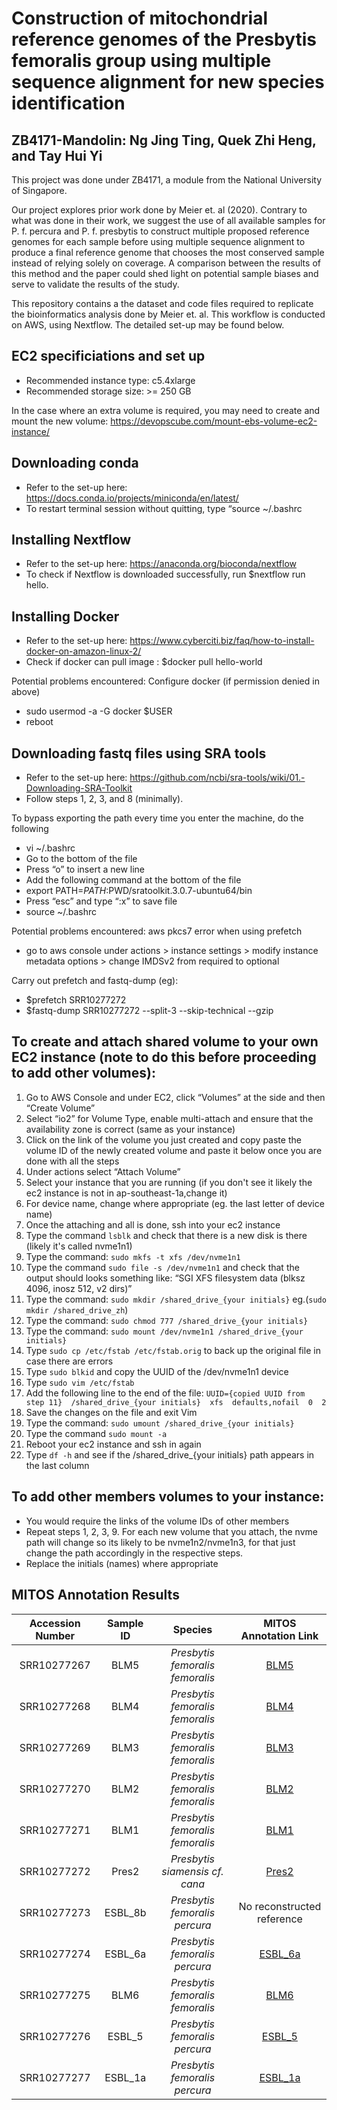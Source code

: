 # Construction of mitochondrial reference genomes of the Presbytis femoralis group using multiple sequence alignment for new species identification
## ZB4171-Mandolin: Ng Jing Ting, Quek Zhi Heng, and Tay Hui Yi

This project was done under ZB4171, a module from the National University of Singapore. 

Our project explores prior work done by Meier et. al (2020). Contrary to what was done in their work, we suggest the use of all available samples for P. f. percura and P. f. presbytis to construct multiple proposed reference genomes for each sample before using multiple sequence alignment to produce a final reference genome that chooses the most conserved sample instead of relying solely on coverage. A comparison between the results of this method and the paper could shed light on potential sample biases and serve to validate the results of the study.

This repository contains a the dataset and code files required to replicate the bioinformatics analysis done by Meier et. al. This workflow is conducted on AWS, using Nextflow. The detailed set-up may be found below. 

## EC2 specificiations and set up
- Recommended instance type: c5.4xlarge
- Recommended storage size: >= 250 GB
  
In the case where an extra volume is required, you may need to create and mount the new volume: https://devopscube.com/mount-ebs-volume-ec2-instance/

## Downloading conda
- Refer to the set-up here: https://docs.conda.io/projects/miniconda/en/latest/
- To restart terminal session without quitting, type “source ~/.bashrc

## Installing Nextflow
- Refer to the set-up here: https://anaconda.org/bioconda/nextflow
- To check if Nextflow is downloaded successfully, run $nextflow run hello.

## Installing Docker
- Refer to the set-up here: https://www.cyberciti.biz/faq/how-to-install-docker-on-amazon-linux-2/
- Check if docker can pull image : $docker pull hello-world
  
Potential problems encountered: Configure docker (if permission denied in above)
- sudo usermod -a -G docker $USER
- reboot

## Downloading fastq files using SRA tools
- Refer to the set-up here: https://github.com/ncbi/sra-tools/wiki/01.-Downloading-SRA-Toolkit
- Follow steps 1, 2, 3, and 8 (minimally).
  
To bypass exporting the path every time you enter the machine, do the following 
- vi ~/.bashrc
- Go to the bottom of the file 
- Press “o” to insert a new line
- Add the following command at the bottom of the file 
- export PATH=$PATH:$PWD/sratoolkit.3.0.7-ubuntu64/bin
- Press “esc” and type “:x” to save file
- source ~/.bashrc

Potential problems encountered: aws pkcs7 error when using prefetch
- go to aws console under actions > instance settings > modify instance metadata options > change IMDSv2 from required to optional

Carry out prefetch and fastq-dump (eg):
- $prefetch SRR10277272
- $fastq-dump SRR10277272 --split-3 --skip-technical --gzip

## To create and attach shared volume to your own EC2 instance (note to do this before proceeding to add other volumes):
1. Go to AWS Console and under EC2, click “Volumes” at the side and then “Create Volume”
2. Select “io2” for Volume Type, enable multi-attach and ensure that the availability zone is correct (same as your instance)
3. Click on the link of the volume you just created and copy paste the volume ID of the newly created volume and paste it below once you are done with all the steps
4. Under actions select “Attach Volume”
5. Select your instance that you are running (if you don't see it likely the ec2 instance is not in ap-southeast-1a,change it)
6. For device name, change where appropriate (eg. the last letter of device name) 
7. Once the attaching and all is done, ssh into your ec2 instance
8. Type the command `lsblk` and check that there is a new disk is there (likely it's called nvme1n1)
9. Type the command: ```sudo mkfs -t xfs /dev/nvme1n1```
10. Type the command `sudo file -s /dev/nvme1n1` and check that the output should looks something like:  “SGI XFS filesystem data (blksz 4096, inosz 512, v2 dirs)”
11. Type the command: ```sudo mkdir /shared_drive_{your initials}``` eg.(`sudo mkdir /shared_drive_zh`)
12. Type the command: ```sudo chmod 777 /shared_drive_{your initials}```
13. Type the command: ```sudo mount /dev/nvme1n1 /shared_drive_{your initials}```
14. Type `sudo cp /etc/fstab /etc/fstab.orig` to back up the original file in case there are errors
15. Type `sudo blkid` and copy the UUID of the /dev/nvme1n1 device 
16. Type `sudo vim /etc/fstab`
17. Add the following line to the end of the file: ```UUID={copied UUID from step 11}  /shared_drive_{your initials}  xfs  defaults,nofail  0  2```
18. Save the changes on the file and exit Vim
19. Type the command: `sudo umount /shared_drive_{your initials}`
20. Type the command `sudo mount -a`
21. Reboot your ec2 instance and ssh in again
22. Type `df -h` and see if the /shared_drive_{your initials} path appears in the last column

## To add other members volumes to your instance:
- You would require the links of the volume IDs of other members
- Repeat steps 1, 2, 3, 9. For each new volume that you attach, the nvme path will change so its likely to be nvme1n2/nvme1n3, for that just change the path accordingly in the respective steps.
- Replace the initials (names) where appropriate

## MITOS Annotation Results

| Accession Number | Sample ID | Species | MITOS Annotation Link |
|:----------------:|:---------:|:-------:|:---------------:|
| SRR10277267 | BLM5 | *Presbytis femoralis femoralis* | [BLM5](http://mitos.bioinf.uni-leipzig.de/result.py?hash=xa4K05aI) |
| SRR10277268 | BLM4 | *Presbytis femoralis femoralis* | [BLM4](http://mitos.bioinf.uni-leipzig.de/result.py?hash=PT2Aj1sw) |
| SRR10277269 | BLM3 | *Presbytis femoralis femoralis* | [BLM3](http://mitos.bioinf.uni-leipzig.de/result.py?hash=Obpy1si2) |
| SRR10277270 | BLM2 | *Presbytis femoralis femoralis* | [BLM2](http://mitos.bioinf.uni-leipzig.de/result.py?hash=d6tbfPru) |
| SRR10277271 | BLM1 | *Presbytis femoralis femoralis* | [BLM1](http://mitos.bioinf.uni-leipzig.de/result.py?hash=PTWwgweN) |
| SRR10277272 | Pres2 | *Presbytis siamensis cf. cana* | [Pres2](http://mitos.bioinf.uni-leipzig.de/result.py?hash=UUpNqQ8k) |
| SRR10277273 | ESBL_8b | *Presbytis femoralis percura* | No reconstructed reference |
| SRR10277274 | ESBL_6a | *Presbytis femoralis percura* | [ESBL_6a](http://mitos.bioinf.uni-leipzig.de/result.py?hash=iOpxEfIY) |
| SRR10277275 | BLM6 | *Presbytis femoralis femoralis* | [BLM6](http://mitos.bioinf.uni-leipzig.de/result.py?hash=tYXWqH1k) |
| SRR10277276 | ESBL_5 | *Presbytis femoralis percura* | [ESBL_5](http://mitos.bioinf.uni-leipzig.de/result.py?hash=HwSBUtGg) |
| SRR10277277 | ESBL_1a | *Presbytis femoralis percura* | [ESBL_1a](http://mitos.bioinf.uni-leipzig.de/result.py?hash=m3il2tFj) |
